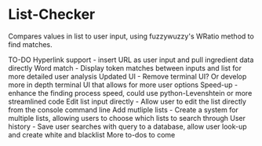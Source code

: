 # List-Checker
Compares values in list to user input, using fuzzywuzzy's WRatio method to find matches.

TO-DO
Hyperlink support - insert URL as user input and pull ingredient data directly
Word match - Display token matches between inputs and list for more detailed user analysis
Updated UI - Remove terminal UI? Or develop more in depth terminal UI that allows for more user options
Speed-up - enhance the finding process speed, could use python-Levenshtein or more streamlined code
Edit list input directly - Allow user to edit the list directly from the console command line
Add mutliple lists - Create a system for multiple lists, allowing users to choose which lists to search through
User history - Save user searches with query to a database, allow user look-up and create white and blacklist
More to-dos to come